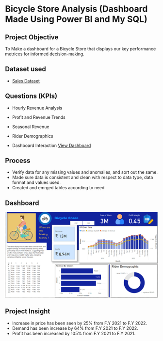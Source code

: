# Bicycle Store Analysis (Dashboard Made Using Power BI and My SQL)
## Project Objective
To Make a dashboard for a Bicycle Store that displays our key performance metrices for informed decision-making.

## Dataset used
- <a href="https://github.com/AnuragDeotale/Bicycle_Store_Analysis/tree/5aba334b03aad9f45248678c52c8e09e5af3dae3">Sales Dataset</a>

## Questions (KPIs)
- Hourly Revenue Analysis
- Profit and Revenue Trends
- Seasonal Revenue
- Rider Demographics


- Dashboard Interaction <a href="https://github.com/AnuragDeotale/Bicycle_Store_Analysis/blob/5aba334b03aad9f45248678c52c8e09e5af3dae3/Bicycle%20Share%20Analysis%20Dashboard.png">View Dashboard</a>

## Process
- Verify data for any missing values and anomalies, and sort out the same.
- Made sure data is consistent and clean with respect to data type, data format and values used.
- Created and emrged tables according to need 

## Dashboard
   ![Screenshot (495)](https://github.com/AnuragDeotale/Bicycle_Store_Analysis/blob/5aba334b03aad9f45248678c52c8e09e5af3dae3/Bicycle%20Share%20Analysis%20Dashboard.png)
   
## Project Insight
- Increase in price has been seen by 25% from F.Y 2021 to F.Y 2022.
- Demand has been increase by 64% from F.Y 2021 to F.Y 2022.
- Profit has been increased by 105% from F.Y 2021 to F.Y 2021.

